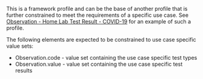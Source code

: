 This is a framework profile and can be the base of another profile that is further constrained to meet the requirements of a specific use case. See [Observation - Home Lab Test Result - COVID-19](StructureDefinition-Observation-home-lab-test-result-covid.html) for an example of such a profile. 

The following elements are expected to be constrained to use case specific value sets:
* Observation.code - value set containing the use case specific test types
* Observation.value - value set containing the use case specific test results